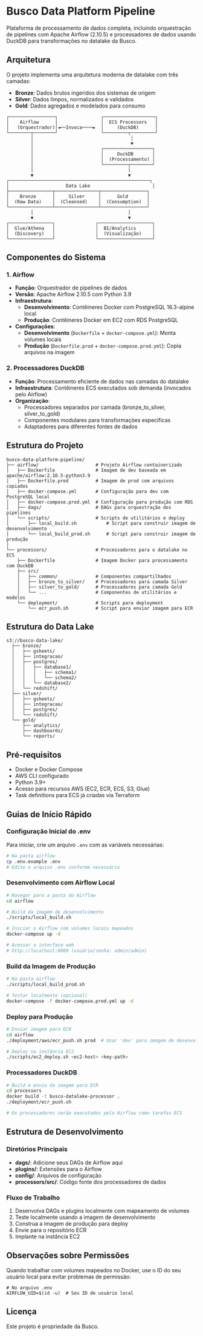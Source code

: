 # Busco Data Platform Pipeline

Plataforma de processamento de dados completa, incluindo orquestração de pipelines com Apache Airflow (2.10.5) e processadores de dados usando DuckDB para transformações no datalake da Busco.

## Arquitetura

O projeto implementa uma arquitetura moderna de datalake com três camadas:

* **Bronze**: Dados brutos ingeridos dos sistemas de origem
* **Silver**: Dados limpos, normalizados e validados
* **Gold**: Dados agregados e modelados para consumo

```
┌─────────────────┐                ┌───────────────────┐
│    Airflow      │                │  ECS Processors   │
│   (Orquestrador)│◄──Invoca────►  │     (DuckDB)      │
└────────┬────────┘                └─────────┬─────────┘
         │                                    │
         │                                    ▼
         │                         ┌──────────────────┐
         │                         │     DuckDB       │
         │                         │  (Processamento) │
         │                         └─────────┬────────┘
         │                                   │
         ▼                                   ▼
┌────────────────────────────────────────────────────┐
│                     Data Lake                       │
├────────────────┬────────────────┬─────────────────┐
│    Bronze      │     Silver     │      Gold       │
│  (Raw Data)    │  (Cleansed)    │  (Consumption)  │
└────────────────┴────────────────┴─────────────────┘
         │                                   │
         ▼                                   ▼
┌────────────────┐               ┌────────────────────┐
│  Glue/Athena   │               │  BI/Analytics      │
│  (Discovery)   │               │  (Visualização)    │
└────────────────┘               └────────────────────┘
```

## Componentes do Sistema

### 1. Airflow

* **Função**: Orquestrador de pipelines de dados
* **Versão**: Apache Airflow 2.10.5 com Python 3.9
* **Infraestrutura**: 
  * **Desenvolvimento**: Contêineres Docker com PostgreSQL 16.3-alpine local
  * **Produção**: Contêineres Docker em EC2 com RDS PostgreSQL
* **Configurações**:
  * **Desenvolvimento** (`Dockerfile` + `docker-compose.yml`): Monta volumes locais
  * **Produção** (`Dockerfile.prod` + `docker-compose.prod.yml`): Copia arquivos na imagem

### 2. Processadores DuckDB

* **Função**: Processamento eficiente de dados nas camadas do datalake
* **Infraestrutura**: Contêineres ECS executados sob demanda (invocados pelo Airflow)
* **Organização**:
  * Processadores separados por camada (bronze_to_silver, silver_to_gold)
  * Componentes modulares para transformações específicas
  * Adaptadores para diferentes fontes de dados

## Estrutura do Projeto

```
busco-data-platform-pipeline/
├── airflow/                     # Projeto Airflow containerizado
│   ├── Dockerfile               # Imagem de dev baseada em apache/airflow:2.10.5-python3.9
│   ├── Dockerfile.prod          # Imagem de prod com arquivos copiados
│   ├── docker-compose.yml       # Configuração para dev com PostgreSQL local
│   ├── docker-compose.prod.yml  # Configuração para produção com RDS
│   ├── dags/                    # DAGs para orquestração dos pipelines
│   └── scripts/                 # Scripts de utilitários e deploy
│       ├── local_build.sh           # Script para construir imagem de desenvolvimento 
│       └── local_build_prod.sh      # Script para construir imagem de produção
│
└── processors/                  # Processadores para o datalake no ECS
    ├── Dockerfile               # Imagem Docker para processamento com DuckDB
    ├── src/
    │   ├── common/              # Componentes compartilhados
    │   ├── bronze_to_silver/    # Processadores para camada Silver
    │   ├── silver_to_gold/      # Processadores para camada Gold
    │   └── ...                  # Componentes de utilitários e modelos
    └── deployment/              # Scripts para deployment
        └── ecr_push.sh          # Script para enviar imagem para ECR
```

## Estrutura do Data Lake

```
s3://busco-data-lake/
  ├── bronze/
  │   ├── gsheets/
  │   ├── integracao/
  │   ├── postgres/
  │   │   ├── database1/
  │   │   │   ├── schema1/
  │   │   │   └── schema2/
  │   │   └── database2/
  │   └── redshift/
  ├── silver/
  │   ├── gsheets/
  │   ├── integracao/
  │   ├── postgres/
  │   └── redshift/
  └── gold/
      ├── analytics/
      ├── dashboards/
      └── reports/
```

## Pré-requisitos

* Docker e Docker Compose
* AWS CLI configurado
* Python 3.9+
* Acesso para recursos AWS (EC2, ECR, ECS, S3, Glue)
* Task definitions para ECS já criadas via Terraform

## Guias de Início Rápido

### Configuração Inicial do .env

Para iniciar, crie um arquivo `.env` com as variáveis necessárias:

```bash
# Na pasta airflow
cp .env.example .env
# Edite o arquivo .env conforme necessário
```

### Desenvolvimento com Airflow Local

```bash
# Navegar para a pasta do Airflow
cd airflow

# Build da imagem de desenvolvimento
./scripts/local_build.sh

# Iniciar o Airflow com volumes locais mapeados
docker-compose up -d

# Acessar a interface web
# http://localhost:8080 (usuário/senha: admin/admin)
```

### Build da Imagem de Produção

```bash
# Na pasta airflow
./scripts/local_build_prod.sh

# Testar localmente (opcional)
docker-compose -f docker-compose.prod.yml up -d
```

### Deploy para Produção

```bash
# Enviar imagem para ECR
cd airflow
./deployment/aws/ecr_push.sh prod  # Usar 'dev' para imagem de desenvolvimento

# Deploy na instância EC2
./scripts/ec2_deploy.sh <ec2-host> <key-path>
```

### Processadores DuckDB

```bash
# Build e envio da imagem para ECR
cd processors
docker build -t busco-datalake-processor .
./deployment/ecr_push.sh

# Os processadores serão executados pelo Airflow como tarefas ECS
```

## Estrutura de Desenvolvimento

### Diretórios Principais

* **dags/**: Adicione seus DAGs de Airflow aqui
* **plugins/**: Extensões para o Airflow
* **config/**: Arquivos de configuração
* **processors/src/**: Código fonte dos processadores de dados

### Fluxo de Trabalho

1. Desenvolva DAGs e plugins localmente com mapeamento de volumes
2. Teste localmente usando a imagem de desenvolvimento
3. Construa a imagem de produção para deploy
4. Envie para o repositório ECR
5. Implante na instância EC2

## Observações sobre Permissões

Quando trabalhar com volumes mapeados no Docker, use o ID do seu usuário local para evitar problemas de permissão:

```
# No arquivo .env
AIRFLOW_UID=$(id -u)  # Seu ID de usuário local
```

## Licença

Este projeto é propriedade da Busco.